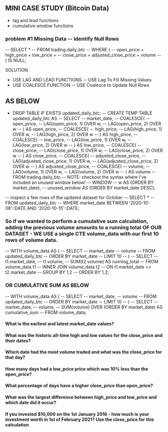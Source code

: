 ## MINI CASE STUDY (Bitcoin Data)
- lag and lead functions 
- cumulative window functions

### problem #1 Missing Data --  Identify Null Rows
-- SELECT *
-- FROM trading.daily_btc
-- WHERE (
--  open_price + high_price + low_price +
--  close_price + adjusted_close_price + volume
-- ) IS NULL;

SOLUTION 
- USE LAG AND LEAD FUNCTIONS -- USE Lag To Fill Missing Values
- USE COALESCE FUNCTION -- USE Coalesce to Update Null Rows
## AS BELOW
- DROP TABLE IF EXISTS updated_daily_btc;
-- CREATE TEMP TABLE updated_daily_btc AS
-- SELECT
--   market_date,
--  COALESCE(
--    open_price,
--    LAG(open_price, 1) OVER w,
--    LAG(open_price, 2) OVER w
--   ) AS open_price,
--  COALESCE(
--    high_price,
--    LAG(high_price, 1) OVER w,
--    LAG(high_price, 2) OVER w
--  ) AS high_price,
--  COALESCE(
 --   low_price,
--    LAG(low_price, 1) OVER w,
--    LAG(low_price, 2) OVER w
--  ) AS low_price,
--  COALESCE(
--    close_price,
--    LAG(close_price, 1) OVER w,
--    LAG(close_price, 2) OVER w
--  ) AS close_price,
--  COALESCE(
--    adjusted_close_price,
--    LAG(adjusted_close_price, 1) OVER w,
--    LAG(adjusted_close_price, 2) OVER w
--  ) AS adjusted_close_price,
--  COALESCE(
--    volume,
--    LAG(volume, 1) OVER w,
--    LAG(volume, 2) OVER w
--  ) AS volume
--FROM trading.daily_btc
-- NOTE: checkout the syntax where I've included an unused window below!
-- WINDOW
--  w AS (ORDER BY market_date),
 -- unused_window AS (ORDER BY market_date DESC);

-- inspect a few rows of the updated dataset for October
-- SELECT *
--  FROM updated_daily_btc
-- WHERE market_date BETWEEN '2020-10-08'::DATE AND '2020-10-15'::DATE;

### So if we wanted to perform a cumulative sum calculation, adding the previous volume amounts to a running total OF OUR DATASET  - WE USE a single CTE volume_data with our first 10 rows of volume data.

-- WITH volume_data AS (
--  SELECT
--   market_date
-- volume
--  FROM updated_daily_btc
--  ORDER BY market_date
--  LIMIT 10
-- )
-- SELECT
--   t1.market_date,
--   t1.volume,
--   SUM(t2.volume) AS running_total
-- FROM volume_data t1
-- INNER JOIN volume_data t2
-- ON t1.market_date >= t2.market_date
-- GROUP BY 1,2
-- ORDER BY 1,2;

### OR CUMULATIVE SUM AS BELOW
-- WITH volume_data AS (
--  SELECT
--    market_date,
--    volume
-- FROM updated_daily_btc
--  ORDER BY market_date
-- LIMIT 10
-- )
-- SELECT
-- market_date,
--  volume,
--  SUM(volume) OVER (ORDER BY market_date) AS cumulative_sum
-- FROM volume_data;


#### What is the earliest and latest market_date values?
#### What was the historic all-time high and low values for the close_price and their dates?
#### Which date had the most volume traded and what was the close_price for that day?
#### How many days had a low_price price which was 10% less than the open_price?
#### What percentage of days have a higher close_price than open_price?
#### What was the largest difference between high_price and low_price and which date did it occur?
#### If you invested $10,000 on the 1st January 2016 - how much is your investment worth in 1st of February 2021? Use the close_price for this calculation
